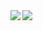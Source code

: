 <img align="left" src="https://github-readme-stats.vercel.app/api?username=Sh3llcod3&layout=compact&count_private=true&show_icons=true&hide_border=true&theme=dark"/>
<img align="left" src="https://github-readme-stats.vercel.app/api/top-langs/?username=Sh3llcod3&layout=compact&hide_border=true&card_width=250&theme=dark"/>
